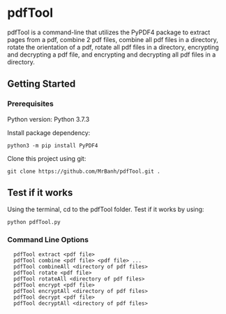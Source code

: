 # pdfTool

pdfTool is a command-line that utilizes the PyPDF4 package to extract pages from a pdf, combine 2 pdf files, combine all pdf files in a directory, rotate the orientation of a pdf, rotate all pdf files in a directory, encrypting and decrypting a pdf file, and encrypting and decrypting all pdf files in a directory.

## Getting Started

### Prerequisites
 
 Python version: Python 3.7.3
 
 Install package dependency:
 
    python3 -m pip install PyPDF4

Clone this project using git:

    git clone https://github.com/MrBanh/pdfTool.git .

## Test if it works

Using the terminal, cd to the pdfTool folder. Test if it works by using:

    python pdfTool.py

### Command Line Options

      pdfTool extract <pdf file>
      pdfTool combine <pdf file> <pdf file> ...
      pdfTool combineAll <directory of pdf files>
      pdfTool rotate <pdf file>
      pdfTool rotateAll <directory of pdf files>
      pdfTool encrypt <pdf file>
      pdfTool encryptAll <directory of pdf files>
      pdfTool decrypt <pdf file>
      pdfTool decryptAll <directory of pdf files>
